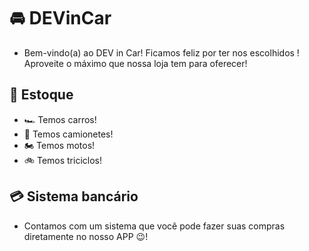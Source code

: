 # 🚘 DEVinCar
- Bem-vindo(a) ao DEV in Car! Ficamos feliz por ter nos escolhidos ! Aproveite o máximo que nossa loja tem para oferecer!

## 📜 Estoque
- 🏎️ Temos carros!
- 🚙 Temos camionetes!
- 🏍️ Temos motos!
- 🚲 Temos triciclos!

## 💳 Sistema bancário
- Contamos com um sistema que você pode fazer suas compras diretamente no nosso APP 😉!
